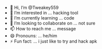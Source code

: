 - 👋 Hi, I’m @Tweakey559
- 👀 I’m interested in ... hacking tool
- 🌱 I’m currently learning ... code
- 💞️ I’m looking to collaborate on ... not sure
- 📫 How to reach me ... message 
- 😄 Pronouns: ... he/him
- ⚡ Fun fact: ... i just like to try and hack apk 

<!---
Tweakey559/Tweakey559 is a ✨ special ✨ repository because its `README.md` (this file) appears on your GitHub profile.
You can click the Preview link to take a look at your changes.
--->
